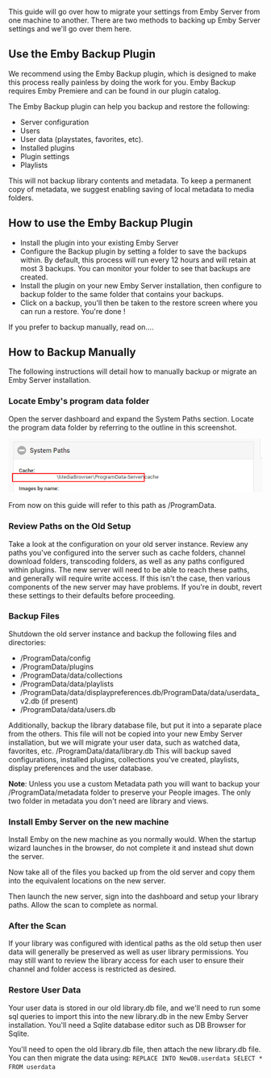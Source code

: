 This guide will go over how to migrate your settings from Emby Server from one machine to another. There are two methods to backing up Emby Server settings and we'll go over them here.

## Use the Emby Backup Plugin

We recommend using the Emby Backup plugin, which is designed to make this process really painless by doing the work for you. Emby Backup requires Emby Premiere and can be found in our plugin catalog.

The Emby Backup plugin can help you backup and restore the following:

* Server configuration
* Users
* User data (playstates, favorites, etc).
* Installed plugins
* Plugin settings
* Playlists

This will not backup library contents and metadata. To keep a permanent copy of metadata, we suggest enabling saving of local metadata to media folders.

## How to use the Emby Backup Plugin
* Install the plugin into your existing Emby Server
* Configure the Backup plugin by setting a folder to save the backups within.
By default, this process will run every 12 hours and will retain at most 3 backups. You can monitor your folder to see that backups are created.
* Install the plugin on your new Emby Server installation, then configure to backup folder to the same folder that contains your backups.
* Click on a backup, you'll then be taken to the restore screen where you can run a restore.
You're done !

If you prefer to backup manually, read on....

## How to Backup Manually

The following instructions will detail how to manually backup or migrate an Emby Server installation.

### Locate Emby's program data folder

Open the server dashboard and expand the System Paths section. Locate the program data folder by referring to the outline in this screenshot.

![](images/server/programdatapath.png)

From now on this guide will refer to this path as /ProgramData.

### Review Paths on the Old Setup

Take a look at the configuration on your old server instance. Review any paths you've configured into the server such as cache folders, channel download folders, transcoding folders, as well as any paths configured within plugins. The new server will need to be able to reach these paths, and generally will require write access. If this isn't the case, then various components of the new server may have problems. If you're in doubt, revert these settings to their defaults before proceeding.


### Backup Files

Shutdown the old server instance and backup the following files and directories:
* /ProgramData/config
* /ProgramData/plugins
* /ProgramData/data/collections
* /ProgramData/data/playlists
* /ProgramData/data/displaypreferences.db/ProgramData/data/userdata_v2.db (if present)
* /ProgramData/data/users.db

Additionally, backup the library database file, but put it into a separate place from the others. This file will not be copied into your new Emby Server installation, but we will migrate your user data, such as watched data, favorites, etc.
/ProgramData/data/library.db
This will backup saved configurations, installed plugins, collections you've created, playlists, display preferences and the user database.

**Note**:  Unless you use a custom Metadata path you will want to backup your /ProgramData/metadata folder to preserve your People images.  The only two folder in metadata you don't need are library and views.

### Install Emby Server on the new machine

Install Emby on the new machine as you normally would. When the startup wizard launches in the browser, do not complete it and instead shut down the server.

Now take all of the files you backed up from the old server and copy them into the equivalent locations on the new server.

Then launch the new server, sign into the dashboard and setup your library paths. Allow the scan to complete as normal.

### After the Scan

If your library was configured with identical paths as the old setup then user data will generally be preserved as well as user library permissions. You may still want to review the library access for each user to ensure their channel and folder access is restricted as desired.

### Restore User Data

Your user data is stored in our old library.db file, and we'll need to run some sql queries to import this into the new library.db in the new Emby Server installation. You'll need a Sqlite database editor such as DB Browser for Sqlite.

You'll need to open the old library.db file, then attach the new library.db file. You can then migrate the data using:
`REPLACE INTO NewDB.userdata SELECT * FROM userdata`